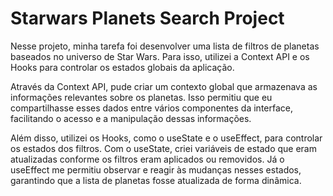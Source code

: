 <h1>Starwars Planets Search Project</h1>


Nesse projeto, minha tarefa foi desenvolver uma lista de filtros de planetas baseados no universo de Star Wars. Para isso, utilizei a Context API e os Hooks para controlar os estados globais da aplicação.

Através da Context API, pude criar um contexto global que armazenava as informações relevantes sobre os planetas. Isso permitiu que eu compartilhasse esses dados entre vários componentes da interface, facilitando o acesso e a manipulação dessas informações.

Além disso, utilizei os Hooks, como o useState e o useEffect, para controlar os estados dos filtros. Com o useState, criei variáveis de estado que eram atualizadas conforme os filtros eram aplicados ou removidos. Já o useEffect me permitiu observar e reagir às mudanças nesses estados, garantindo que a lista de planetas fosse atualizada de forma dinâmica.
